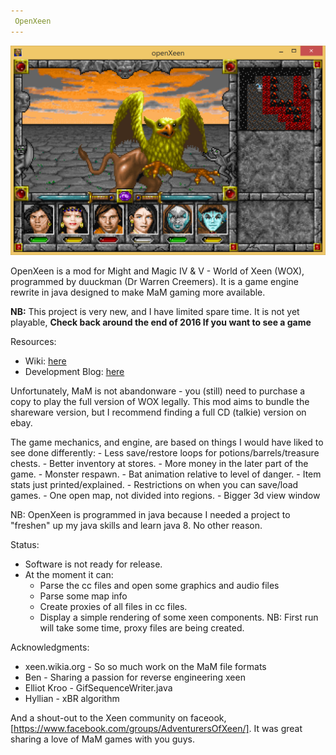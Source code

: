 ```yaml
---
 OpenXeen
---
```

![Last Screen Shot](doco/Dev%20History/openXeen7.png?raw=true "Last Screen Shot")

OpenXeen is a mod for Might and Magic IV & V - World of Xeen (WOX), programmed by duuckman (Dr Warren Creemers).
It is a game engine rewrite in java designed to make MaM gaming more available.

__NB:__ This project is very new, and I have limited spare time.
It is not yet playable, **Check back around the end of 2016 If you want to see a game**

Resources:
  - Wiki: [here](https://github.com/busyDuckman/OpenXeen/wiki)
  - Development Blog: [here](https://github.com/busyDuckman/OpenXeen/wiki/A-Development-BLOG-(in-screenshots))

Unfortunately, MaM is not abandonware - you (still) need to purchase a copy to play the full version of WOX legally.
This mod aims to bundle the shareware version, but I recommend finding a full CD (talkie) version on ebay.

The game mechanics, and engine, are based on things I would have liked to see done differently:
    - Less save/restore loops for potions/barrels/treasure chests.
    - Better inventory at stores.
    - More money in the later part of the game.
    - Monster respawn.
    - Bat animation relative to level of danger.
    - Item stats just printed/explained.
    - Restrictions on when you can save/load games.
    - One open map, not divided into regions.
    - Bigger 3d view window


NB: OpenXeen is programmed in java because I needed a project to "freshen" up
    my java skills and learn java 8. No other reason.

Status:
  - Software is not ready for release.
  - At the moment it can:
     - Parse the cc files and open some graphics and audio files
     - Parse some map info
     - Create proxies of all files in cc files.
     - Display a simple rendering of some xeen components.
  NB: First run will take some time, proxy files are being created.

Acknowledgments:
  - xeen.wikia.org -    So so much work on the MaM file formats
  - Ben            -    Sharing a passion for reverse engineering xeen
  - Elliot Kroo    -    GifSequenceWriter.java
  - Hyllian        -    xBR algorithm

And a shout-out to the Xeen community on faceook, [https://www.facebook.com/groups/AdventurersOfXeen/].
It was great sharing a love of MaM games with you guys.

